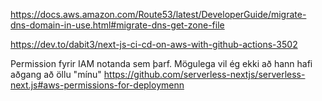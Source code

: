 https://docs.aws.amazon.com/Route53/latest/DeveloperGuide/migrate-dns-domain-in-use.html#migrate-dns-get-zone-file

https://dev.to/dabit3/next-js-ci-cd-on-aws-with-github-actions-3502

Permission fyrir IAM notanda sem þarf.
Mögulega vil ég ekki að hann hafi aðgang að öllu "mínu"
https://github.com/serverless-nextjs/serverless-next.js#aws-permissions-for-deploymenn
